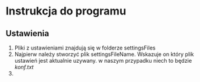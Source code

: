 # Instrukcja do programu

## Ustawienia

1) Pliki z ustawieniami znajdują się w folderze settingsFiles
2) Najpierw należy stworzyć plik settingsFileName. Wskazuje on który plik ustawień jest aktualnie uzywany. w naszym przypadku niech to będzie *konf.txt*
3) 
